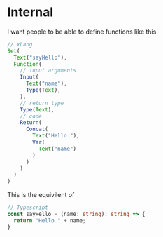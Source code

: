 # Internal

I want people to be able to define functions like this

```js
// xLang
Set(
  Text("sayHello"),
  Function(
    // input arguments
    Input(
      Text("name"),
      Type(Text),
    ),
    // return type
    Type(Text),
    // code
    Return(
      Concat(
        Text("Hello "),
        Var(
          Text("name")
        )
      )
    )
  )
)
```
This is the equivilent of 
```ts
// Typescript
const sayHello = (name: string): string => {
  return "Hello " + name;
}
```


